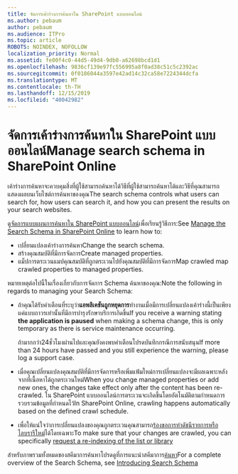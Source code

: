 ```yaml
---
title: จัดการเค้าร่างการค้นหาใน SharePoint แบบออนไลน์
ms.author: pebaum
author: pebaum
ms.audience: ITPro
ms.topic: article
ROBOTS: NOINDEX, NOFOLLOW
localization_priority: Normal
ms.assetid: fe00f4c0-44d5-49d4-9db0-a62698bcd1d1
ms.openlocfilehash: 9836cf139e97fc556995a8f0ad38c51c5c2392ac
ms.sourcegitcommit: 0f0186044a3597e42ad14c32ca58e7224344dcfa
ms.translationtype: MT
ms.contentlocale: th-TH
ms.lasthandoff: 12/15/2019
ms.locfileid: "40042982"
---
```

# <a name="manage-search-schema-in-sharepoint-online"></a><span data-ttu-id="9017d-102">จัดการเค้าร่างการค้นหาใน SharePoint แบบออนไลน์</span><span class="sxs-lookup"><span data-stu-id="9017d-102">Manage search schema in SharePoint Online</span></span>

<span data-ttu-id="9017d-103">เค้าร่างการค้นหาจะควบคุมสิ่งที่ผู้ใช้สามารถค้นหาได้วิธีที่ผู้ใช้สามารถค้นหาได้และวิธีที่คุณสามารถแสดงผลบนเว็บไซต์การค้นหาของคุณ</span><span class="sxs-lookup"><span data-stu-id="9017d-103">The search schema controls what users can search for, how users can search it, and how you can present the results on your search websites.</span></span> 

<span data-ttu-id="9017d-104">ดู[จัดการแบบแผนการค้นหาใน SharePoint แบบออนไลน์](https://docs.microsoft.com/sharepoint/manage-search-schema)เพื่อเรียนรู้วิธีการ:</span><span class="sxs-lookup"><span data-stu-id="9017d-104">See [Manage the Search Schema in SharePoint Online](https://docs.microsoft.com/sharepoint/manage-search-schema) to learn how to:</span></span> 
- <span data-ttu-id="9017d-105">เปลี่ยนแปลงเค้าร่างการค้นหา</span><span class="sxs-lookup"><span data-stu-id="9017d-105">Change the search schema.</span></span>
- <span data-ttu-id="9017d-106">สร้างคุณสมบัติที่มีการจัดการ</span><span class="sxs-lookup"><span data-stu-id="9017d-106">Create managed properties.</span></span>
- <span data-ttu-id="9017d-107">แม็ปการตระเวนแมปคุณสมบัติที่ถูกตระเวนไปยังคุณสมบัติที่มีการจัดการ</span><span class="sxs-lookup"><span data-stu-id="9017d-107">Map crawled map crawled properties to managed properties.</span></span>

<span data-ttu-id="9017d-108">หมายเหตุต่อไปนี้ในเรื่องเกี่ยวกับการจัดการ Schema ค้นหาของคุณ:</span><span class="sxs-lookup"><span data-stu-id="9017d-108">Note the following in regards to managing your Search Schema:</span></span>

- <span data-ttu-id="9017d-109">ถ้าคุณได้รับคำเตือนที่ระบุว่า**แอพลิเคชันถูกหยุดการ**ทำงานเมื่อมีการเปลี่ยนแปลงเค้าร่างนี้เป็นเพียงแค่แบบถาวรเท่านั้นที่มีการบำรุงรักษาบริการเกิดขึ้น</span><span class="sxs-lookup"><span data-stu-id="9017d-109">If you receive a warning stating **the application is paused** when making a schema change, this is only temporary as there is service maintenance occurring.</span></span> 

    <span data-ttu-id="9017d-110">ถ้ามากกว่า24ชั่วโมงผ่านไปและคุณยังคงพบคำเตือนโปรดบันทึกกรณีการสนับสนุน</span><span class="sxs-lookup"><span data-stu-id="9017d-110">If more than 24 hours have passed and you still experience the warning, please log a support case.</span></span>
- <span data-ttu-id="9017d-111">เมื่อคุณเปลี่ยนแปลงคุณสมบัติที่มีการจัดการหรือเพิ่มแฟ้มใหม่การเปลี่ยนแปลงจะมีผลเฉพาะหลังจากที่เนื้อหาได้ถูกตระเวนใหม่</span><span class="sxs-lookup"><span data-stu-id="9017d-111">When you change managed properties or add new ones, the changes take effect only after the content has been re-crawled.</span></span> <span data-ttu-id="9017d-112">ใน SharePoint แบบออนไลน์การตระเวนจะเกิดขึ้นโดยอัตโนมัติตามกำหนดการรวบรวมข้อมูลที่กำหนดไว้</span><span class="sxs-lookup"><span data-stu-id="9017d-112">In SharePoint Online, crawling happens automatically based on the defined crawl schedule.</span></span>
- <span data-ttu-id="9017d-113">เพื่อให้แน่ใจว่าการเปลี่ยนแปลงของคุณถูกตระเวนคุณสามารถ[ร้องขอการทำดัชนีรายการหรือไลบรารีใหม่](https://docs.microsoft.com/sharepoint/manage-search-schema#request-re-indexing-of-a-document-library-or-list)ได้โดยเฉพาะ</span><span class="sxs-lookup"><span data-stu-id="9017d-113">To make sure that your changes are crawled, you can specifically [request a re-indexing of the list or library](https://docs.microsoft.com/sharepoint/manage-search-schema#request-re-indexing-of-a-document-library-or-list)</span></span> 

<span data-ttu-id="9017d-114">สำหรับภาพรวมทั้งหมดของสคีมาการค้นหาโปรดดูที่การแนะนำสคีมาการ[ค้นหา](https://blogs.technet.microsoft.com/tothesharepoint/2012/11/25/introducing-search-schema-for-sharepoint-2013/)</span><span class="sxs-lookup"><span data-stu-id="9017d-114">For a complete overview of the Search Schema, see [Introducing Search Schema](https://blogs.technet.microsoft.com/tothesharepoint/2012/11/25/introducing-search-schema-for-sharepoint-2013/)</span></span> 


